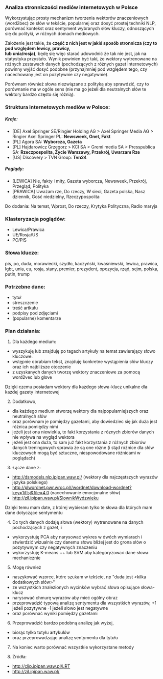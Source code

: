 ### Analiza stronniczości mediów internetowych w Polsce

Wykorzystując prosty mechanizm tworzenia wektorów znaczeniowych (word2bec) ze słów w tekście, popularnej
oraz dosyć prostej techniki NLP, porównać kontekst oraz sentyment wybranych słów kluczy, odnoszących się do polityki, w różnych domach mediowych.

Założenie jest takie, że **część z nich jest w jakiś sposób stronnicza (czy to pod względem lewicy, prawicy,  
lub unia/rosja)**, będę się więc starać udowodnić że tak nie jest, jak na statystyka przystało.
Wynik powinien być taki, że wektory wytrenowane na różnych zestawach danych (pochodzących z różnych gazet
internetowych) powinny wyjść dosyć podobne (przynajmniej pod względem tego, czy nacechowany jest
on pozytywnie czy negatywnie).

Porównam również słowa niezwiązane z polityką aby sprawdzić, czy to
porównanie ma w ogóle sens (nie ma go jeżeli dla neutralnych słów te wektory bardzo często się różnią).

### Struktura internetowych mediów w Polsce:

##### Kraje:

- [DE] Axel Springer SE/Ringier Holding AG > Axel Springer Media AG > Ringier Axel Springer PL: **Newsweek, Onet, Fakt**
- [PL] Agora SA: **Wyborcza, Gazeta**
- [PL] Hajdarowicz Grzegorz > KCI SA > Gremi media SA > Presspublica SA: **Rzeczpospolita, Życie Warszawy, Przekrój, Uwarzam Rze**
- [US] Discovery > TVN Group: **Tvn24**

##### Poglądy:

- [LEWICA] Nie, fakty i mity, Gazeta wyborcza, Newsweek, Przekrój, Przegląd, Polityka
- [PRAWICA] Uważam rze, Do rzeczy, W sieci, Gazeta polska, Nasz dziennik, Gość niedzielny, Rzeczypospolita

Do dodania: Na temat, Wprost, Do rzeczy, Krytyka Polityczna, Radio maryja

### Klasteryzacja poglądów:

- Lewica/Prawica
- UE/Rosja/US
- PO/PIS

### Słowa klucze:

pis, po, duda, morawiecki, szydło, kaczyński, kwaśniewski, lewica, prawica,
lgbt, unia, eu, rosja, stany, premier, prezydent, opozycja, rząd, sejm, polska,
putin, trump

### Potrzebne dane:
- tytuł
- streszczenie
- treść artkułu
- podpisy pod zdjęciami
- (popularne) komentarze


### Plan działania:
1. Dla każdego medium:

- wyszykuję lub znajduję po tagach artykuły na temat zawierający słowo kluczowe.
- wstępnie obrabiam tekst, znajduję konkretne wystąpienia słów kluczy oraz ich najbliższe otoczenie
- z uzyskanych danych tworzę wektory znaczeniowe za pomocą word2vec lub glove

Dzięki czemu posiadam wektory dla każdego słowa-klucz unikalne dla każdej gazety internetowej

2. Dodatkowo,

- dla każdego medium stworzę wektory dla najpopularniejszych oraz neutralnych słów
- oraz porównam je pomiędzy gazetami,
aby dowiedziec się jak duża jest różnica pomiędzy nimi
- jeżeli jest ona niewiekla, to fakt korzystania z róznych zbiorów danych nie wpływa na wygląd wektora
- jeżeli jest ona duża, to sam już fakt korzystania z różnych zbiorów danych treningowych sprawia że są one różne (i stąd różnice dla słów kluczowych mogą być sztuczne, niespowodowane różnicami w poglądach)

3. Łącze dane z:
- http://dsmodels.nlp.ipipan.waw.pl/ (wektory dla najczęstszych wyrazów języka polskiego)
- http://plwordnet.pwr.wroc.pl//wordnet/download-wordnet?key=1iflsj&file=4.0 (nacechowanie emocjonalne słów)
- http://zil.ipipan.waw.pl/SlownikWydzwieku

Dzięki temu mam date, z której wybieram tylko te słowa dla których mam dane dotyczące sentymentu

4. Do tych danych dodaję słowa (wektory) wytrenowane na danych pochodzących z gazet, i

- wykorzystuję PCA aby narysować wykres w dwóch wymiarach i stwierdzić wizualnie czy danemu słowu
bliżej jest do grona słów o pozytywnym czy negatywnych znaczeniu
- wykorzystuję K-means ++ lub SVM aby kategoryzować dane słowa mechanicznie

5. Mogę również

- naszykować wzorce, które szukam w tekście, np "duda jest <kilka dodatkowych słów>"  
- ze wszystkich znalezionych wycinków wybrać słowa opisujące słowa-klucz
- narysować chmurę wyrazów aby mieć ogólny obraz
- przeprowadzić typową analizę sentymentu dla wszystkich wyrazów, +1 jeżeli pozytywne -1 jeżeli słowo jest negatywne
- oraz porównać wyniki pomiędzy gazetami

6. Przeprowadzić bardzo podobną analizę jak wyżej,

- biorąc tylko tutyłu artykułów
- oraz przeprowadzając analizę sentymentu dla tytułu

7. Na koniec warto porównać wszystkie wykorzystane metody


7. Źródła:
- http://clip.ipipan.waw.pl/LRT
- http://zil.ipipan.waw.pl/
